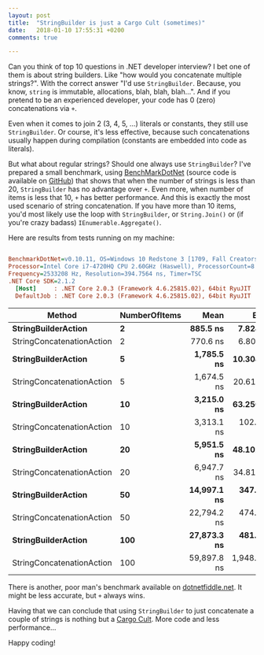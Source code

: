 ```yaml
---
layout: post
title:  "StringBuilder is just a Cargo Cult (sometimes)"
date:   2018-01-10 17:55:31 +0200
comments: true

---
```


Can you think of top 10 questions in .NET developer interview? I bet one of them is about string builders. 
Like "how would you concatenate multiple strings?". With the correct answer "I'd use `StringBuilder`. Because,
you know, `string` is immutable, allocations, blah, blah, blah...". And if you pretend to be an experienced
developer, your code has 0 (zero) concatenations via `+`. 

Even when it comes to join 2 (3, 4, 5, ...) literals or constants, they still use `StringBuilder`. Or course, it's
less effective, because such concatenations usually happen during compilation (constants are embedded into code as
literals).

But what about regular strings? Should one always use `StringBuilder`? I've prepared a small benchmark, using
[BenchMarkDotNet](http://benchmarkdotnet.org/) (source code
is available on [GitHub](https://github.com/skalinets/StringBuilderTest)) that shows that when the number of strings
is less than 20, `StringBuilder` has no advantage over `+`. Even more, when number of items is less that 10, `+` has
better performance. And this is exactly the most used scenario of string concatenation. If you have more than 10 items,
you'd most likely use the loop with `StringBuilder`, or `String.Join()` or (if you're crazy badass) `IEnumerable.Aggregate()`. 

Here are results from tests running on my machine:

``` ini

BenchmarkDotNet=v0.10.11, OS=Windows 10 Redstone 3 [1709, Fall Creators Update] (10.0.16299.192)
Processor=Intel Core i7-4720HQ CPU 2.60GHz (Haswell), ProcessorCount=8
Frequency=2533208 Hz, Resolution=394.7564 ns, Timer=TSC
.NET Core SDK=2.1.2
  [Host]     : .NET Core 2.0.3 (Framework 4.6.25815.02), 64bit RyuJIT
  DefaultJob : .NET Core 2.0.3 (Framework 4.6.25815.02), 64bit RyuJIT


```

|                    Method | NumberOfItems |        Mean |        Error |       StdDev |      Median |
|-------------------------- |-------------- |------------:|-------------:|-------------:|------------:|
|       **StringBuilderAction** |             **2** |    **885.5 ns** |     **7.824 ns** |     **7.319 ns** |    **885.3 ns** |
| StringConcatenationAction |             2 |    770.6 ns |     6.802 ns |     6.362 ns |    771.4 ns |
|       **StringBuilderAction** |             **5** |  **1,785.5 ns** |    **10.304 ns** |     **9.639 ns** |  **1,784.6 ns** |
| StringConcatenationAction |             5 |  1,674.5 ns |    20.619 ns |    18.278 ns |  1,672.6 ns |
|       **StringBuilderAction** |            **10** |  **3,215.0 ns** |    **63.250 ns** |    **62.120 ns** |  **3,186.8 ns** |
| StringConcatenationAction |            10 |  3,313.1 ns |   102.415 ns |    85.521 ns |  3,283.2 ns |
|       **StringBuilderAction** |            **20** |  **5,951.5 ns** |    **48.102 ns** |    **40.167 ns** |  **5,937.8 ns** |
| StringConcatenationAction |            20 |  6,947.7 ns |    34.813 ns |    29.071 ns |  6,940.4 ns |
|       **StringBuilderAction** |            **50** | **14,997.1 ns** |   **347.515 ns** |   **985.841 ns** | **14,672.7 ns** |
| StringConcatenationAction |            50 | 22,794.2 ns |   474.567 ns | 1,291.094 ns | 22,303.9 ns |
|       **StringBuilderAction** |           **100** | **27,873.3 ns** |   **481.219 ns** |   **375.704 ns** | **27,864.9 ns** |
| StringConcatenationAction |           100 | 59,897.8 ns | 1,948.882 ns | 3,091.133 ns | 59,045.8 ns |



There is another, poor man's benchmark available on [dotnetfiddle.net](https://dotnetfiddle.net/rDf7hm). It might be less accurate,
but `+` always wins.

Having that we can conclude that using `StringBuilder` to just concatenate a couple of strings is nothing but a [Cargo Cult](https://en.wikipedia.org/wiki/Cargo_cult).
More code and less performance...

Happy coding!